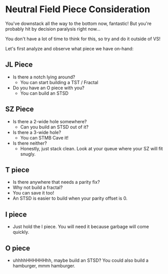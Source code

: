 # Neutral Field Piece Consideration
You've downstack all the way to the bottom now, fantastic! But you're probably hit by decision paralysis right now...

You don't have a lot of time to think for this, so try and do it outside of VS!

Let's first analyze and observe what piece we have on-hand:

## JL Piece
- Is there a notch lying around?
    - You can start building a TST / Fractal
- Do you have an O piece with you?
    - You can build an STSD

## SZ Piece
- Is there a 2-wide hole somewhere?
    - Can you build an STSD out of it?
- Is there a 3-wide hole?
    - You can STMB Cave it!
- Is there neither?
    - Honestly, just stack clean. Look at your queue where your SZ will fit snugly.

## T piece
- Is there anywhere that needs a parity fix?
- Why not build a fractal? 
- You can save it too! 
- An STSD is easier to build when your parity offset is 0. 

## I piece
- Just hold the I piece. You will need it because garbage will come quickly.

## O piece
- uhhhhHHHHHHhh, maybe build an STSD? You could also build a hamburger, mmm hamburger.